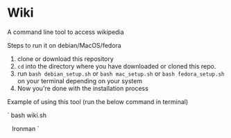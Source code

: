 # Wiki
A command line tool to access wikipedia

Steps to run it on debian/MacOS/fedora

1) clone or download this repository
2) `cd` into the directory where you have downloaded or cloned this repo.
3) run `bash debian_setup.sh` or `bash mac_setup.sh` or `bash fedora_setup.sh` on your terminal depending on your system
4) Now you're done with the installation process

Example of using this tool (run the below command in terminal)

`
bash wiki.sh 

`
`
Ironman
`
